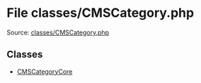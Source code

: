 File classes/CMSCategory.php
=========

Source: [classes/CMSCategory.php](https://github.com/PrestaShop/PrestaShop/blob/1.6.0.9/classes/CMSCategory.php)


Classes
-------

* [CMSCategoryCore](class.CMSCategoryCore.md)

